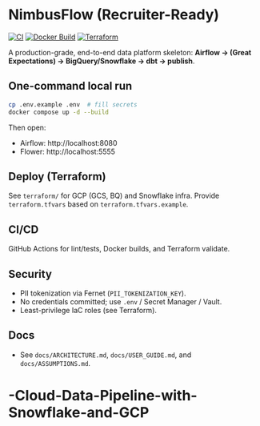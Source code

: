 
# NimbusFlow (Recruiter-Ready)

[![CI](https://img.shields.io/github/actions/workflow/status/youruser/nimbusflow/ci.yml?branch=main)](./.github/workflows/ci.yml)
[![Docker Build](https://img.shields.io/github/actions/workflow/status/youruser/nimbusflow/docker-build.yml?branch=main)](./.github/workflows/docker-build.yml)
[![Terraform](https://img.shields.io/github/actions/workflow/status/youruser/nimbusflow/terraform.yml?branch=main)](./.github/workflows/terraform.yml)

A production-grade, end-to-end data platform skeleton: **Airflow → (Great Expectations) → BigQuery/Snowflake → dbt → publish**.

## One-command local run

```bash
cp .env.example .env  # fill secrets
docker compose up -d --build
```

Then open:
- Airflow: http://localhost:8080
- Flower:  http://localhost:5555

## Deploy (Terraform)

See `terraform/` for GCP (GCS, BQ) and Snowflake infra. Provide `terraform.tfvars` based on `terraform.tfvars.example`.

## CI/CD

GitHub Actions for lint/tests, Docker builds, and Terraform validate.

## Security

- PII tokenization via Fernet (`PII_TOKENIZATION_KEY`).
- No credentials committed; use `.env` / Secret Manager / Vault.
- Least-privilege IaC roles (see Terraform).

## Docs

- See `docs/ARCHITECTURE.md`, `docs/USER_GUIDE.md`, and `docs/ASSUMPTIONS.md`.
# -Cloud-Data-Pipeline-with-Snowflake-and-GCP
